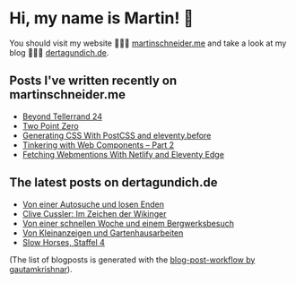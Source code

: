 # Hi, my name is Martin! 👋 
You should visit my website 👨🏼‍💻  [martinschneider.me](https://martinschneider.me) and take a look at my blog 🤷🏼‍♂️ [dertagundich.de](https://www.dertagundich.de).

## Posts I've written recently on martinschneider.me
<!-- MSME-POST-LIST:START -->
- [Beyond Tellerrand 24](https://martinschneider.me/articles/beyond-tellerrand-24/)
- [Two Point Zero](https://martinschneider.me/articles/two-point-zero/)
- [Generating CSS With PostCSS and eleventy.before](https://martinschneider.me/articles/generating-css-with-postcss-and-eleventy-before/)
- [Tinkering with Web Components – Part 2](https://martinschneider.me/articles/tinkering-with-web-components-part-2/)
- [Fetching Webmentions With Netlify and Eleventy Edge](https://martinschneider.me/articles/fetching-webmentions-with-netlify-and-eleventy-edge/)
<!-- MSME-POST-LIST:END -->

## The latest posts on dertagundich.de
<!-- DTUI-POST-LIST:START -->
- [Von einer Autosuche und losen Enden](https://www.dertagundich.de/2024/11/von-einer-autosuche-und-losen-enden)
- [Clive Cussler: Im Zeichen der Wikinger](https://www.dertagundich.de/2024/11/clive-cussler-im-zeichen-der-wikinger)
- [Von einer schnellen Woche und einem Bergwerksbesuch](https://www.dertagundich.de/2024/11/von-einer-schnellen-woche-und-einem-bergwerksbesuch)
- [Von Kleinanzeigen und Gartenhausarbeiten](https://www.dertagundich.de/2024/10/von-kleinanzeigen-und-gartenhausarbeiten)
- [Slow Horses, Staffel 4](https://www.dertagundich.de/2024/10/slow-horses-staffel-4)
<!-- DTUI-POST-LIST:END -->

(The list of blogposts is generated with the [blog-post-workflow by gautamkrishnar](https://github.com/gautamkrishnar/blog-post-workflow)).
